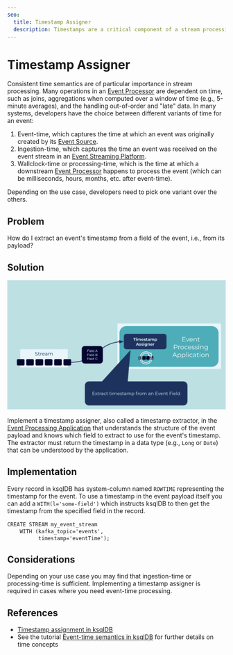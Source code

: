 ```yaml
---
seo:
  title: Timestamp Assigner
  description: Timestamps are a critical component of a stream processing application and in some cases it's necessary to extract the timestamp from the event record's payload
---
```


# Timestamp Assigner

Consistent time semantics are of particular importance in stream processing. Many operations in an [Event Processor](../event-processing/event-processor.md) are dependent on time, such as joins, aggregations when computed over a window of time (e.g., 5-minute averages), and the handling out-of-order and "late" data. In many systems, developers have the choice between different variants of time for an event: 

1. Event-time, which captures the time at which an event was originally created by its [Event Source](../event-source/event-source.md).
2. Ingestion-time, which captures the time an event was received on the event stream in an [Event Streaming Platform](../event-processing/event-processing-application.md).
3. Wallclock-time or processing-time, which is the time at which a downstream [Event Processor](../event-processing/event-processor.md) happens to process the event (which can be milliseconds, hours, months, etc. after event-time).

Depending on the use case, developers need to pick one variant over the others.

## Problem

How do I extract an event's timestamp from a field of the event, i.e., from its payload?


## Solution

![timestamp-assigner](../img/timestamp-assigner.png)

Implement a timestamp assigner, also called a timestamp extractor, in the [Event Processing Application](../event-processing/event-processing-application.md) that understands the structure of the event payload and knows which field to extract to use for the event's timestamp. The extractor must return the timestamp in a data type (e.g., `Long` or `Date`) that can be understood by the application.

## Implementation

Every record in ksqlDB has system-column named `ROWTIME` representing the timestamp for the event.  To use a timestamp in the event payload itself you can add a `WITH(l='some-field')` which instructs ksqlDB to then get the timestamp from the specified field in the record.

```
CREATE STREAM my_event_stream
    WITH (kafka_topic='events',
          timestamp='eventTime');

```

## Considerations

Depending on your use case you may find that ingestion-time or processing-time is sufficient.  Implementing a timestamp assigner is required in cases where you need event-time processing.


## References

* [Timestamp assignment in ksqlDB](https://docs.ksqldb.io/en/latest/concepts/time-and-windows-in-ksqldb-queries/#timestamp-assignment)
* See the tutorial [Event-time semantics in ksqlDB]( https://kafka-tutorials.confluent.io/time-concepts/ksql.html) for further details on time concepts
